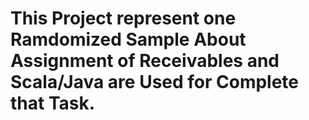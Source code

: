 # This Project represent one Ramdomized Sample About Assignment of Receivables and Scala/Java are Used for Complete that Task.
